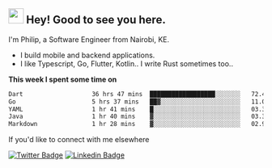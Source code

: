<h2><img src="https://slackmojis.com/emojis/3643-cool-doge/download" width="30"/> Hey! Good to see you here.</h2>

<p>I'm Philip, a Software Engineer from Nairobi, KE. 

- I build mobile and backend applications.
- I like Typescript, Go, Flutter, Kotlin.. I write Rust sometimes too..</p>

**This week I spent some time on**
<!--START_SECTION:waka-->

```txt
Dart                   36 hrs 47 mins  ██████████████████░░░░░░░   72.48 %
Go                     5 hrs 37 mins   ██▓░░░░░░░░░░░░░░░░░░░░░░   11.07 %
YAML                   1 hr 41 mins    █░░░░░░░░░░░░░░░░░░░░░░░░   03.34 %
Java                   1 hr 40 mins    ▓░░░░░░░░░░░░░░░░░░░░░░░░   03.30 %
Markdown               1 hr 28 mins    ▓░░░░░░░░░░░░░░░░░░░░░░░░   02.90 %
```

<!--END_SECTION:waka-->

If you'd like to connect with me elsewhere

[![Twitter Badge](https://img.shields.io/badge/-Twitter-1ca0f1?style=flat-square&labelColor=1ca0f1&logo=twitter&logoColor=white&link=https://twitter.com/_diogorodrigues)](https://twitter.com/kimathiphil)  [![Linkedin Badge](https://img.shields.io/badge/-LinkedIn-blue?style=flat-square&logo=Linkedin&logoColor=white&link=https://www.linkedin.com/in/philip-kimathi-2604a9114/)](https://www.linkedin.com/in/philip-kimathi-2604a9114/)
